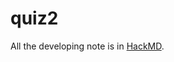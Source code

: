 # quiz2

All the developing note is in [HackMD](https://hackmd.io/@MR-9Qa9wQLWglSAUyd6UhQ/SkS-Y_lX_).
